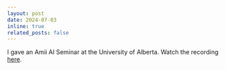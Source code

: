```yaml
---
layout: post
date: 2024-07-03
inline: true
related_posts: false
---
```


I gave an Amii AI Seminar at the University of Alberta. Watch the recording [here](https://youtu.be/tLgNGrKbpY4).
